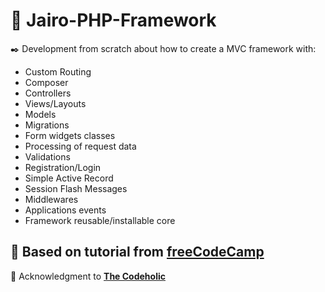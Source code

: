 # :loudspeaker: Jairo-PHP-Framework
:black_nib: Development from scratch about how to create a MVC framework with:
- Custom Routing
- Composer
- Controllers
- Views/Layouts
- Models
- Migrations
- Form widgets classes
- Processing of request data
- Validations
- Registration/Login
- Simple Active Record
- Session Flash Messages
- Middlewares
- Applications events
- Framework reusable/installable core

## :school: Based on tutorial from [freeCodeCamp](https://www.youtube.com/watch?v=6ERdu4k62wI&feature=youtu.be)

:clap: Acknowledgment to [**The Codeholic**](https://www.youtube.com/c/TheCodeholic/videos)